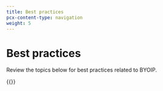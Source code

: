 ```yaml
---
title: Best practices
pcx-content-type: navigation
weight: 5
---
```


# Best practices

Review the topics below for best practices related to BYOIP.

{{<directory-listing>}}
